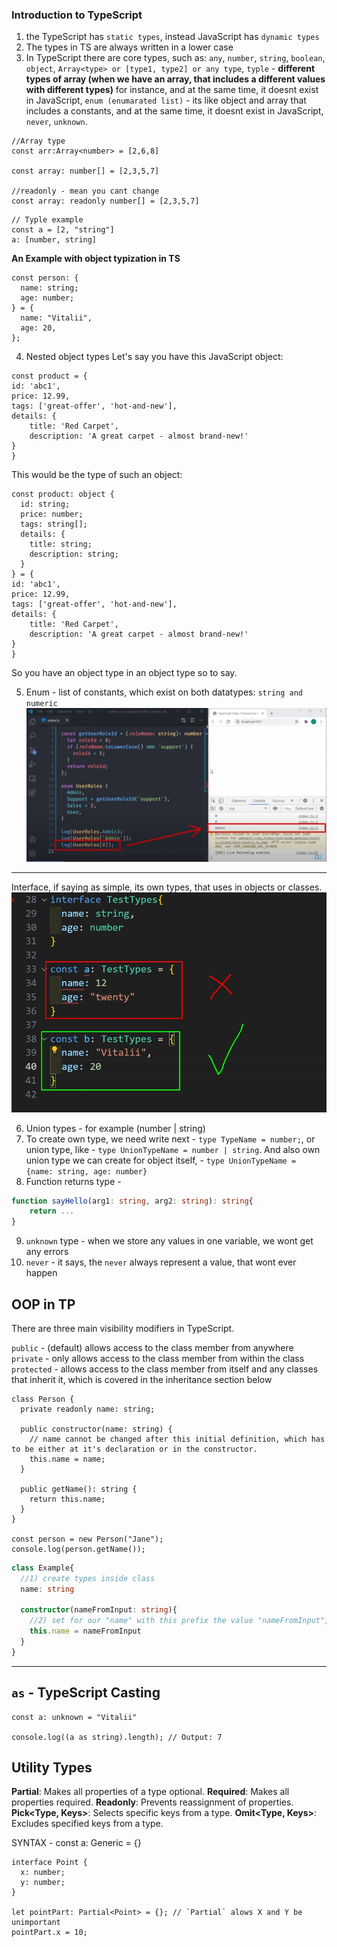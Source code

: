 ### Introduction to TypeScript

1. the TypeScript has `static types`, instead JavaScript has `dynamic types`
2. The types in TS are always written in a lower case
3. In TypeScript there are core types, such as: `any`, `number`, `string`, `boolean`, `object`, `Array<type> or [type1, type2] or any type`, `typle` - **different types of array (when we have an array, that includes a different values with different types)** for instance, and at the same time, it doesnt exist in JavaScript, `enum (enumarated list)` -  its like object and array that includes a constants, and at the same time, it doesnt exist in JavaScript, `never`, `unknown`.

```tsx
//Array type
const arr:Array<number> = [2,6,8]

const array: number[] = [2,3,5,7]

//readonly - mean you cant change
const array: readonly number[] = [2,3,5,7]
```

```tsx
// Typle example
const a = [2, "string"]
a: [number, string]
```
   **An Example with object typization in TS**

```tsx
const person: {
  name: string;
  age: number;
} = {
  name: "Vitalii",
  age: 20,
};
```

4. Nested object types
   Let's say you have this JavaScript object:

```tsx
const product = {
id: 'abc1',
price: 12.99,
tags: ['great-offer', 'hot-and-new'],
details: {
    title: 'Red Carpet',
    description: 'A great carpet - almost brand-new!'
}
}
```
This would be the type of such an object:

```tsx
const product: object {
  id: string;
  price: number;
  tags: string[];
  details: {
    title: string;
    description: string;
  }
} = {
id: 'abc1',
price: 12.99,
tags: ['great-offer', 'hot-and-new'],
details: {
    title: 'Red Carpet',
    description: 'A great carpet - almost brand-new!'
}
}

```
So you have an object type in an object type so to say.

5. Enum - list of constants, which exist on both datatypes: `string and numeric`
!["enum"](./enum1.png)


---
Interface, if saying as simple, its own types, that uses in objects or classes.
!["interface"](./enum_interface.jpg)

6) Union types - for example (number | string)
7) To create own type, we need write next - `type TypeName = number;`, or union type, like - `type UnionTypeName = number | string`. And also own union type we can create for object itself, - `type UnionTypeName = {name: string, age: number}`
8) Function returns type - 
```ts
function sayHello(arg1: string, arg2: string): string{
    return ...
}
```
9) `unknown` type - when we store any values in one variable, we wont get any errors
10) `never` - it says, the `never` always represent a value, that wont ever happen


## OOP in TP
There are three main visibility modifiers in TypeScript.

`public` - (default) allows access to the class member from anywhere
`private` - only allows access to the class member from within the class
`protected` - allows access to the class member from itself and any classes that inherit it, which is covered in the inheritance section below
```tsx
class Person {
  private readonly name: string;

  public constructor(name: string) {
    // name cannot be changed after this initial definition, which has to be either at it's declaration or in the constructor.
    this.name = name;
  }

  public getName(): string {
    return this.name;
  }
}

const person = new Person("Jane");
console.log(person.getName());
```

```ts
class Example{
  //1) create types inside class
  name: string

  constructor(nameFromInput: string){
    //2) set for our "name" with this prefix the value "nameFromInput", like this:
    this.name = nameFromInput 
  }
}
```
---

## `as` - TypeScript Casting
```tsx
const a: unknown = "Vitalii"

console.log((a as string).length); // Output: 7

```

## Utility Types 
**Partial<Type>**: Makes all properties of a type optional.
**Required<Type>**: Makes all properties required.
**Readonly<Type>**: Prevents reassignment of properties.
**Pick<Type, Keys>**: Selects specific keys from a type.
**Omit<Type, Keys>**: Excludes specified keys from a type.

SYNTAX - const a: Generic<Type> = {} 

```tsx
interface Point {
  x: number;
  y: number;
}

let pointPart: Partial<Point> = {}; // `Partial` alows X and Y be unimportant
pointPart.x = 10;
```